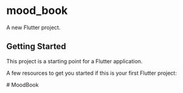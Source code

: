 # mood_book

A new Flutter project.

## Getting Started

This project is a starting point for a Flutter application.

A few resources to get you started if this is your first Flutter project:


#   M o o d B o o k 
 
 

